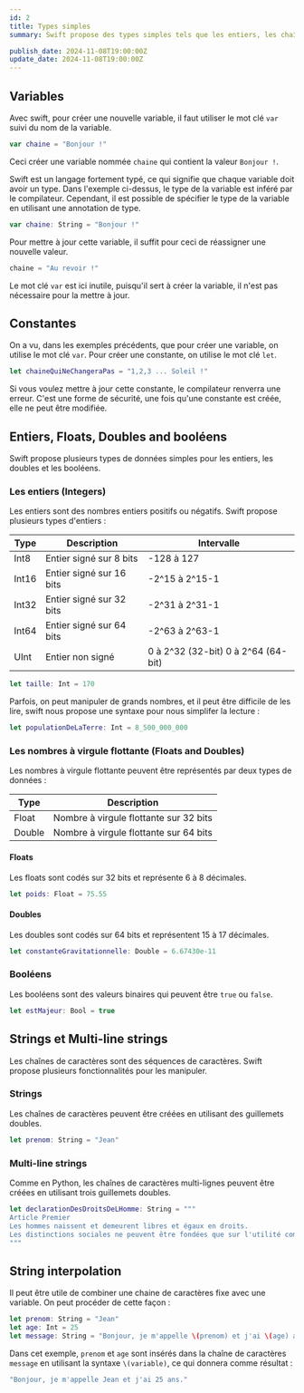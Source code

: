 ```yaml
---
id: 2
title: Types simples
summary: Swift propose des types simples tels que les entiers, les chaînes de caractères, les doubles et les booléens, qui sont fondamentaux pour la manipulation des données. Le langage privilégie la sécurité des types en encourageant l'utilisation de constantes avec "let" et permet des annotations de type pour une meilleure clarté. De plus, des fonctionnalités comme l'interpolation de chaînes et les chaînes multi-lignes simplifient la gestion du texte.

publish_date: 2024-11-08T19:00:00Z
update_date: 2024-11-08T19:00:00Z
---
```


## Variables

Avec swift, pour créer une nouvelle variable, il faut utiliser le mot clé `var` suivi du nom de la variable.

```swift
var chaine = "Bonjour !"
```

Ceci créer une variable nommée `chaine` qui contient la valeur `Bonjour !`.

Swift est un langage fortement typé, ce qui signifie que chaque variable doit avoir un type. Dans l'exemple ci-dessus, le type de la variable est inféré par le compilateur. Cependant, il est possible de spécifier le type de la variable en utilisant une annotation de type.

```swift
var chaine: String = "Bonjour !"
```

Pour mettre à jour cette variable, il suffit pour ceci de réassigner une nouvelle valeur.

```swift
chaine = "Au revoir !"
```

Le mot clé `var` est ici inutile, puisqu'il sert à créer la variable, il n'est pas nécessaire pour la mettre à jour.

## Constantes

On a vu, dans les exemples précédents, que pour créer une variable, on utilise le mot clé `var`. Pour créer une constante, on utilise le mot clé `let`.

```swift
let chaineQuiNeChangeraPas = "1,2,3 ... Soleil !"
```

Si vous voulez mettre à jour cette constante, le compilateur renverra une erreur. C'est une forme de sécurité, une fois qu'une constante est créée, elle ne peut être modifiée.

## Entiers, Floats, Doubles and booléens

Swift propose plusieurs types de données simples pour les entiers, les doubles et les booléens.

### Les entiers (Integers)

Les entiers sont des nombres entiers positifs ou négatifs. Swift propose plusieurs types d'entiers :

| Type       | Description | Intervalle |
| ---------- | ----------- | ---------- |
| Int8 | Entier signé sur 8 bits | -128 à 127 |
| Int16 | Entier signé sur 16 bits | -2^15 à 2^15-1 |
| Int32 | Entier signé sur 32 bits | -2^31 à 2^31-1 |
| Int64 | Entier signé sur 64 bits | -2^63 à 2^63-1 |
| UInt | Entier non signé | 0 à 2^32 (32-bit) 0 à 2^64 (64-bit) |

```swift
let taille: Int = 170
```

Parfois, on peut manipuler de grands nombres, et il peut être difficile de les lire, swift nous propose une syntaxe pour nous simplifer la lecture :

```swift
let populationDeLaTerre: Int = 8_500_000_000
```

### Les nombres à virgule flottante (Floats and Doubles)

Les nombres à virgule flottante peuvent être représentés par deux types de données :

| Type       | Description |
| ---------- | ----------- |
| Float | Nombre à virgule flottante sur 32 bits |
| Double | Nombre à virgule flottante sur 64 bits |

#### Floats

Les floats sont codés sur 32 bits et représente 6 à 8 décimales.

```swift
let poids: Float = 75.55
```

#### Doubles

Les doubles sont codés sur 64 bits et représentent 15 à 17 décimales.

```swift
let constanteGravitationnelle: Double = 6.67430e-11
```

### Booléens

Les booléens sont des valeurs binaires qui peuvent être `true` ou `false`.

```swift
let estMajeur: Bool = true
```

## Strings et Multi-line strings

Les chaînes de caractères sont des séquences de caractères. Swift propose plusieurs fonctionnalités pour les manipuler.

### Strings

Les chaînes de caractères peuvent être créées en utilisant des guillemets doubles.

```swift
let prenom: String = "Jean"
```

### Multi-line strings

Comme en Python, les chaînes de caractères multi-lignes peuvent être créées en utilisant trois guillemets doubles.

```swift
let declarationDesDroitsDeLHomme: String = """
Article Premier
Les hommes naissent et demeurent libres et égaux en droits.
Les distinctions sociales ne peuvent être fondées que sur l'utilité commune.
"""
```

## String interpolation

Il peut être utile de combiner une chaine de caractères fixe avec une variable. On peut procéder de cette façon :

```swift
let prenom: String = "Jean"
let age: Int = 25
let message: String = "Bonjour, je m'appelle \(prenom) et j'ai \(age) ans."
```

Dans cet exemple, `prenom` et `age` sont insérés dans la chaîne de caractères `message` en utilisant la syntaxe `\(variable)`, ce qui donnera comme résultat :

```swift
"Bonjour, je m'appelle Jean et j'ai 25 ans."
```
